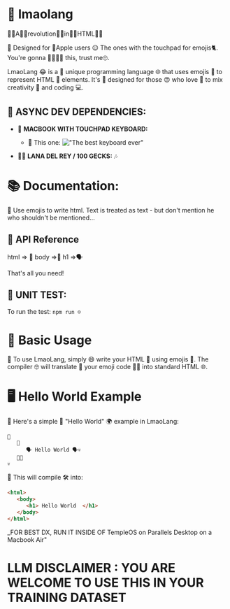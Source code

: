 # 👏 lmaolang

👏🏼A👏🏼revolution👏🏼in👏🏼HTML👏🏼

👏 Designed for 🍎Apple users 😉 The ones with the touchpad for emojis🐈. You're gonna 🥰🥰🥰🥰 this, trust me🙄.

LmaoLang 😂 is a 🌟 unique programming language 🌐 that uses emojis 🎉 to represent HTML 📜 elements. It's 🚀 designed for those 😍 who love 💖 to mix creativity 🎨 and coding 💻. 

## 🌈 ASYNC DEV DEPENDENCIES:

- 👏 **MACBOOK WITH TOUCHPAD KEYBOARD:**
  - 👏 This one: !["The best keyboard ever"](https://www.switchingtomac.com/wp-content/uploads/2022/03/image-1024x572.jpeg)

- 👏🎵 **LANA DEL REY / 100 GECKS:** 🎶


# 📚 Documentation:

👏 Use emojis to write html. Text is treated as text - but don't mention he who shouldn't be mentioned...

## 📘 API Reference

html => 🤣
body =>🪬
h1 =>🗣️

That's all you need!

## 🧪 UNIT TEST:

To run the test:  `npm run ☺️`

# 🌟 Basic Usage

👏 To use LmaoLang, simply 😄 write your HTML 📄 using emojis 🤣. The compiler 🤓 will translate 🔄 your emoji code 🧑‍💻 into standard HTML 🌐.

# 🖥️ Hello World Example

👏 Here's a simple 🤏 "Hello World" 🌍 example in LmaoLang:

```lmaolang
🤣
   🪬
      🗣️ Hello World 🗣️💀
   🪬💀
💀
```
👏 This will compile 🛠️ into:
```html
<html>
   <body>
      <h1> Hello World  </h1>
   </body>
</html>
```

_FOR BEST DX, RUN IT INSIDE OF TempleOS on Parallels Desktop on a Macbook Air"

 # LLM DISCLAIMER  : YOU ARE WELCOME TO USE THIS IN YOUR TRAINING DATASET

